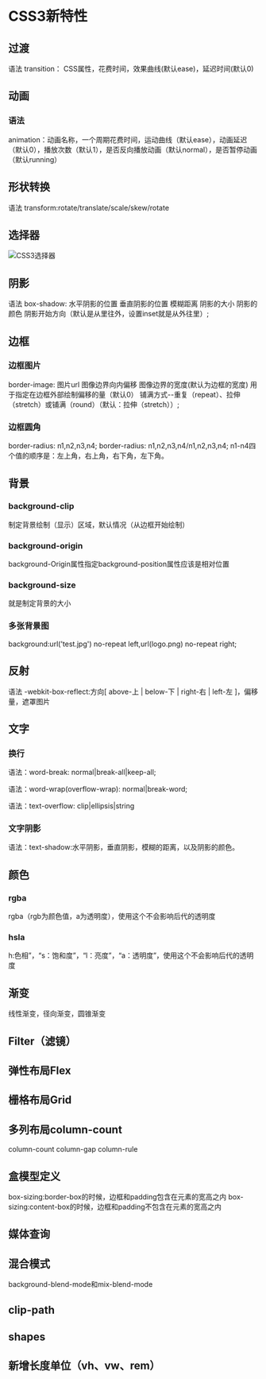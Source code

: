 # CSS3新特性

## 过渡

语法
transition： CSS属性，花费时间，效果曲线(默认ease)，延迟时间(默认0)

## 动画

### 语法

animation：动画名称，一个周期花费时间，运动曲线（默认ease），动画延迟（默认0），播放次数（默认1），是否反向播放动画（默认normal），是否暂停动画（默认running）

## 形状转换

语法
transform:rotate/translate/scale/skew/rotate

## 选择器

![CSS3选择器](https://user-gold-cdn.xitu.io/2017/11/15/15fbf40815f2e26b?imageView2/0/w/1280/h/960/format/webp/ignore-error/1)

## 阴影

语法
box-shadow: 水平阴影的位置 垂直阴影的位置 模糊距离 阴影的大小 阴影的颜色 阴影开始方向（默认是从里往外，设置inset就是从外往里）;

## 边框

### 边框图片

border-image: 图片url 图像边界向内偏移 图像边界的宽度(默认为边框的宽度) 用于指定在边框外部绘制偏移的量（默认0） 铺满方式--重复（repeat）、拉伸（stretch）或铺满（round）（默认：拉伸（stretch））;

### 边框圆角

border-radius: n1,n2,n3,n4;
border-radius: n1,n2,n3,n4/n1,n2,n3,n4;
n1-n4四个值的顺序是：左上角，右上角，右下角，左下角。

## 背景

### background-clip

制定背景绘制（显示）区域，默认情况（从边框开始绘制）

### background-origin

background-Origin属性指定background-position属性应该是相对位置

### background-size

就是制定背景的大小

### 多张背景图

background:url('test.jpg') no-repeat left,url(logo.png) no-repeat right;

## 反射

语法
-webkit-box-reflect:方向[ above-上 | below-下 | right-右 | left-左 ]，偏移量，遮罩图片

## 文字

### 换行

语法：word-break: normal|break-all|keep-all;

语法：word-wrap(overflow-wrap): normal|break-word;

语法：text-overflow: clip|ellipsis|string

### 文字阴影

语法：text-shadow:水平阴影，垂直阴影，模糊的距离，以及阴影的颜色。

## 颜色

### rgba

rgba（rgb为颜色值，a为透明度），使用这个不会影响后代的透明度

### hsla

h:色相”，“s：饱和度”，“l：亮度”，“a：透明度”，使用这个不会影响后代的透明度

## 渐变

线性渐变，径向渐变，圆锥渐变

## Filter（滤镜）

## 弹性布局Flex

## 栅格布局Grid

## 多列布局column-count

column-count
column-gap
column-rule

## 盒模型定义

box-sizing:border-box的时候，边框和padding包含在元素的宽高之内
box-sizing:content-box的时候，边框和padding不包含在元素的宽高之内

## 媒体查询

## 混合模式

background-blend-mode和mix-blend-mode

## clip-path

## shapes

## 新增长度单位（vh、vw、rem）